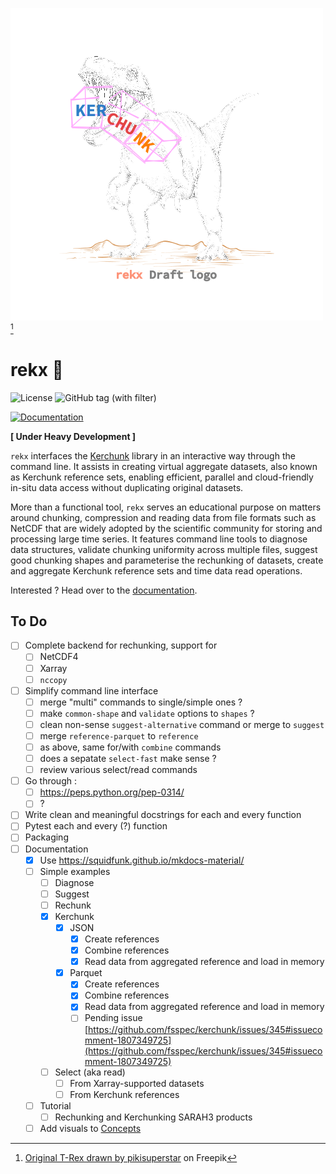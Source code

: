 ![rekx](rekx_draft_logo_72dpi.png)[^*]

[^*]: <a href="https://www.freepik.com/free-vector/hand-drawn-dinosaur-outline-illustration_58593460.htm#query=trex&position=47&from_view=search&track=sph&uuid=27caf12e-35ea-47ad-a113-2d4f5981f58f">Original T-Rex drawn by pikisuperstar</a> on Freepik

# rekx 🦖

![License](https://img.shields.io/badge/License-EUPL--1.2-blue.svg)
![GitHub tag (with filter)](https://img.shields.io/github/v/tag/NikosAlexandris/rekx)
<!-- [![Built with Material for MkDocs](https://img.shields.io/badge/Material_for_MkDocs-526CFE?style=for-the-badge&logo=MaterialForMkDocs&logoColor=white)](https://squidfunk.github.io/mkdocs-material/) -->
[![Documentation](https://img.shields.io/badge/Documentation-Available-green.svg)](https://nikosalexandris.github.io/rekx/)

**[ Under Heavy Development ]**

`rekx` interfaces the [Kerchunk](https://fsspec.github.io/kerchunk/) library
in an interactive way through the command line.
It assists in creating virtual aggregate datasets,
also known as Kerchunk reference sets,
enabling efficient, parallel and cloud-friendly in-situ data access
without duplicating original datasets.

More than a functional tool,
`rekx` serves an educational purpose on matters around
chunking, compression and reading data from file formats such as NetCDF
that are widely adopted by the scientific community
for storing and processing large time series.
It features command line tools
to diagnose data structures,
validate chunking uniformity across multiple files,
suggest good chunking shapes and parameterise the rechunking of datasets,
create and aggregate Kerchunk reference sets
and time data read operations.

Interested ? Head over to the [documentation](https://nikosalexandris.github.io/rekx/).

## To Do

- [ ] Complete backend for rechunking, support for 
    - [ ] NetCDF4
    - [ ] Xarray
    - [ ] `nccopy`
- [ ] Simplify command line interface
    - [ ] merge "multi" commands to single/simple ones ?
    - [ ] make `common-shape` and `validate` options to `shapes` ?
    - [ ] clean non-sense `suggest-alternative` command or merge to `suggest`
    - [ ] merge `reference-parquet` to `reference`
    - [ ] as above, same for/with `combine` commands
    - [ ] does a sepatate `select-fast` make sense ?
    - [ ] review various select/read commands
- [ ] Go through :
    - [ ] https://peps.python.org/pep-0314/
    - [ ] ?
- [ ] Write clean and meaningful docstrings for each and every function
- [ ] Pytest each and every (?) function
- [ ] Packaging
- [ ] Documentation
    - [x] Use https://squidfunk.github.io/mkdocs-material/
    - [ ] Simple examples
        - [ ] Diagnose
        - [ ] Suggest
        - [ ] Rechunk
        - [x] Kerchunk
            - [x] JSON
                - [x] Create references
                - [x] Combine references
                - [x] Read data from aggregated reference and load in memory
            - [x] Parquet
                - [x] Create references
                - [x] Combine references
                - [x] Read data from aggregated reference and load in memory
                - [ ] Pending issue [https://github.com/fsspec/kerchunk/issues/345#issuecomment-1807349725](https://github.com/fsspec/kerchunk/issues/345#issuecomment-1807349725)
        - [ ] Select (aka read)
            - [ ] From Xarray-supported datasets
            - [ ] From Kerchunk references
    - [ ] Tutorial
        - [ ] Rechunking and Kerchunking SARAH3 products
    - [ ] Add visuals to [Concepts](reference/concepts.md)
